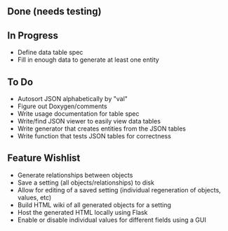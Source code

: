 Done (needs testing)
------------------------------------------------------------------------------

In Progress
------------------------------------------------------------------------------
- Define data table spec
- Fill in enough data to generate at least one entity

To Do
------------------------------------------------------------------------------
- Autosort JSON alphabetically by "val"
- Figure out Doxygen/comments
- Write usage documentation for table spec
- Write/find JSON viewer to easily view data tables
- Write generator that creates entities from the JSON tables
- Write function that tests JSON tables for correctness

Feature Wishlist
------------------------------------------------------------------------------
- Generate relationships between objects
- Save a setting (all objects/relationships) to disk
- Allow for editing of a saved setting (individual regeneration of objects, values, etc)
- Build HTML wiki of all generated objects for a setting
- Host the generated HTML locally using Flask
- Enable or disable individual values for different fields using a GUI